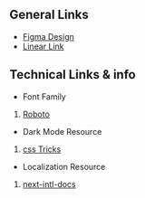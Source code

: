 ## General Links
- [Figma Design](https://www.figma.com/file/PWvpXr7sBIi4weYD9uIIX8/Smary-pharmacy-%5Bgrad-project%5D?type=design&node-id=6604-10666&mode=design)
- [Linear Link](https://linear.app/13-ronins/team/RONIN/all)

## Technical Links & info
- Font Family
1. [Roboto](https://fonts.google.com/specimen/Roboto?query=Roboto)
- Dark Mode Resource
1. [css Tricks](https://css-tricks.com/easy-dark-mode-and-multiple-color-themes-in-react/)

- Localization Resource
1. [next-intl-docs](https://next-intl-docs.vercel.app/docs/getting-started)